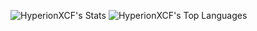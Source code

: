 ![HyperionXCF's Stats](https://github-readme-stats.vercel.app/api?username=HyperionXCF&theme=dark&show_icons=true&hide_border=false&count_private=true)
![HyperionXCF's Top Languages](https://github-readme-stats.vercel.app/api/top-langs/?username=HyperionXCF&theme=vue-dark&show_icons=true&hide_border=true&layout=compact)
